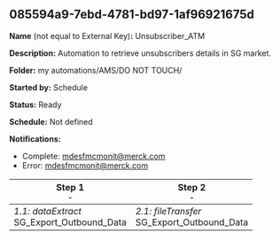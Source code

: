 ## 085594a9-7ebd-4781-bd97-1af96921675d

**Name** (not equal to External Key)**:** Unsubscriber_ATM

**Description:** Automation to retrieve unsubscribers details in SG market.

**Folder:** my automations/AMS/DO NOT TOUCH/

**Started by:** Schedule

**Status:** Ready

**Schedule:** Not defined

**Notifications:**

* Complete: mdesfmcmonit@merck.com
* Error: mdesfmcmonit@merck.com

| Step 1<br>_<small>-</small>_ | Step 2<br>_<small>-</small>_ |
| --- | --- |
| _1.1: dataExtract_<br>SG_Export_Outbound_Data | _2.1: fileTransfer_<br>SG_Export_Outbound_Data |
